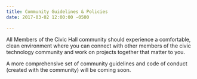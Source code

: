 ```yaml
---
title: Community Guidelines & Policies
date: 2017-03-02 12:00:00 -0500

---
```



All Members of the Civic Hall community should experience a comfortable, clean environment where you can connect with other members of the civic technology community and work on projects together that matter to you.

A more comprehensive set of community guidelines and code of conduct (created with the community) will be coming soon.